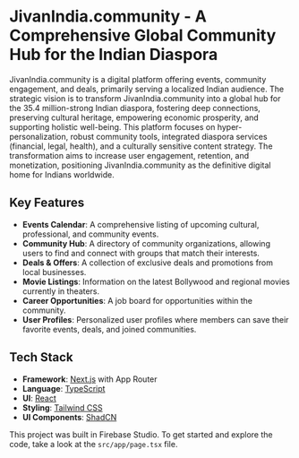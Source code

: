 
# JivanIndia.community - A Comprehensive Global Community Hub for the Indian Diaspora

JivanIndia.community is a digital platform offering events, community engagement, and deals, primarily serving a localized Indian audience. The strategic vision is to transform JivanIndia.community into a global hub for the 35.4 million-strong Indian diaspora, fostering deep connections, preserving cultural heritage, empowering economic prosperity, and supporting holistic well-being. This platform focuses on hyper-personalization, robust community tools, integrated diaspora services (financial, legal, health), and a culturally sensitive content strategy. The transformation aims to increase user engagement, retention, and monetization, positioning JivanIndia.community as the definitive digital home for Indians worldwide.

## Key Features

*   **Events Calendar**: A comprehensive listing of upcoming cultural, professional, and community events.
*   **Community Hub**: A directory of community organizations, allowing users to find and connect with groups that match their interests.
*   **Deals & Offers**: A collection of exclusive deals and promotions from local businesses.
*   **Movie Listings**: Information on the latest Bollywood and regional movies currently in theaters.
*   **Career Opportunities**: A job board for opportunities within the community.
*   **User Profiles**: Personalized user profiles where members can save their favorite events, deals, and joined communities.

## Tech Stack

*   **Framework**: [Next.js](https://nextjs.org/) with App Router
*   **Language**: [TypeScript](https://www.typescriptlang.org/)
*   **UI**: [React](https://react.dev/)
*   **Styling**: [Tailwind CSS](https://tailwindcss.com/)
*   **UI Components**: [ShadCN](https://ui.shadcn.com/)

This project was built in Firebase Studio. To get started and explore the code, take a look at the `src/app/page.tsx` file.
